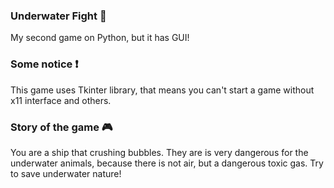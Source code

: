 ### Underwater Fight 🌊

My second game on Python, but it has GUI!

### Some notice ❗

This game uses Tkinter library, that means you can't start a game without x11 interface and others.

### Story of the game 🎮

You are a ship that crushing bubbles. They are is very dangerous for the underwater animals, because there is not air, but a dangerous toxic gas. Try to save underwater nature!
